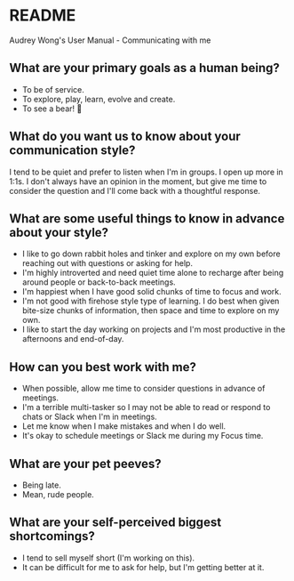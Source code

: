# README
Audrey Wong's User Manual - Communicating with me

## What are your primary goals as a human being?
- To be of service.
- To explore, play, learn, evolve and create. 
- To see a bear! 🐻

## What do you want us to know about your communication style?
I tend to be quiet and prefer to listen when I'm in groups. I open up more in 1:1s. I don't always have an opinion in the moment, but give me time to consider the question and I'll come back with a thoughtful response. 

## What are some useful things to know in advance about your style?
- I like to go down rabbit holes and tinker and explore on my own before reaching out with questions or asking for help.
- I'm highly introverted and need quiet time alone to recharge after being around people or back-to-back meetings.
- I'm happiest when I have good solid chunks of time to focus and work.
- I'm not good with firehose style type of learning. I do best when given bite-size chunks of information, then space and time to explore on my own.
- I like to start the day working on projects and I'm most productive in the afternoons and end-of-day.

## How can you best work with me?
- When possible, allow me time to consider questions in advance of meetings.
- I'm a terrible multi-tasker so I may not be able to read or respond to chats or Slack when I'm in meetings.
- Let me know when I make mistakes and when I do well.
- It's okay to schedule meetings or Slack me during my Focus time.

## What are your pet peeves?
- Being late.
- Mean, rude people.

## What are your self-perceived biggest shortcomings?
- I tend to sell myself short (I'm working on this).
- It can be difficult for me to ask for help, but I'm getting better at it.


